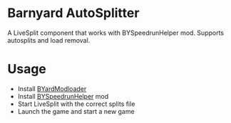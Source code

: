 # Barnyard AutoSplitter

A LiveSplit component that works with BYSpeedrunHelper mod. Supports autosplits and load removal.

# Usage
- Install [BYardModloader](https://github.com/InfiniteC0re/OpenBarnyard)
- Install [BYSpeedrunHelper](https://github.com/InfiniteC0re/OpenBarnyard) mod
- Start LiveSplit with the correct splits file
- Launch the game and start a new game
